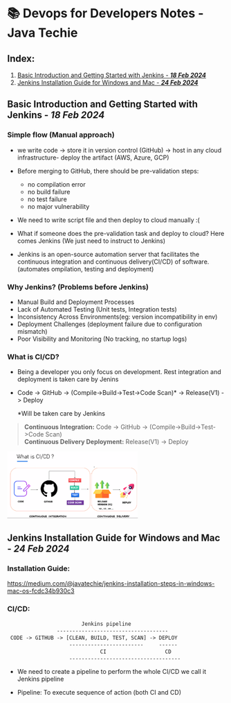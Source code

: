 # 📚 Devops for Developers Notes - Java Techie #

## Index:
1. [Basic Introduction and Getting Started with Jenkins - ___18 Feb 2024___](#heading-1 "Basic Introduction and Getting Started with Jenkins - ___18 Feb 2024___")
2. [Jenkins Installation Guide for Windows and Mac - ___24 Feb 2024___](#heading-1 "Jenkins Installation Guide for Windows and Mac - ___24 Feb 2024___")



## Basic Introduction and Getting Started with Jenkins - ___18 Feb 2024___

### Simple flow (Manual approach) ###

- we write code -> store it in version control (GitHub) -> host in any cloud infrastructure- deploy the artifact (AWS, Azure, GCP)

- Before merging to GitHub, there should be pre-validation steps:
    - no compilation error
    - no build failure
    - no test failure
    - no major vulnerability

- We need to write script file and then deploy to cloud manually :(

- What if someone does the pre-validation task and deploy to cloud? Here comes Jenkins (We just need to instruct to Jenkins)

- Jenkins is an open-source automation server that facilitates the continuous integration and continuous delivery(CI/CD) of software. (automates ompilation, testing and deployment)

### Why Jenkins? (Problems before Jenkins) ###

- Manual Build and Deployment Processes
- Lack of Automated Testing (Unit tests, Integration tests)
- Inconsistency Across Environments(eg: version incompatibility in env)
- Deployment Challenges (deployment failure due to configuration mismatch)
- Poor Visibility and Monitoring (No tracking, no startup logs)

### What is CI/CD? ###

- Being a developer you only focus on development. Rest integration and deployment is taken care by Jenins

- Code -> GitHub -> (Compile->Build->Test->Code Scan)* -> Release(V1) -> Deploy

  *Will be taken care by Jenkins

> **Continuous Integration:** Code -> GitHub -> (Compile->Build->Test->Code Scan)</br> 
  **Continuous Delivery Deployment:** Release(V1) -> Deploy

<img src="assets/CI-CD.PNG" alt="ci cd" style="width: 60%;">

## Jenkins Installation Guide for Windows and Mac - ___24 Feb 2024___

### Installation Guide: ###
https://medium.com/@javatechie/jenkins-installation-steps-in-windows-mac-os-fcdc34b930c3

### CI/CD: ###
```
	                    Jenkins pipeline
  	            ------------------------------------
 CODE -> GITHUB -> [CLEAN, BUILD, TEST, SCAN] -> DEPLOY
                    ------------------------     ------
                              CI                   CD
                    ------------------------------------
```

- We need to create a pipeline to perform the whole CI/CD we call it Jenkins pipeline

- Pipeline: To execute sequence of action (both CI and CD)